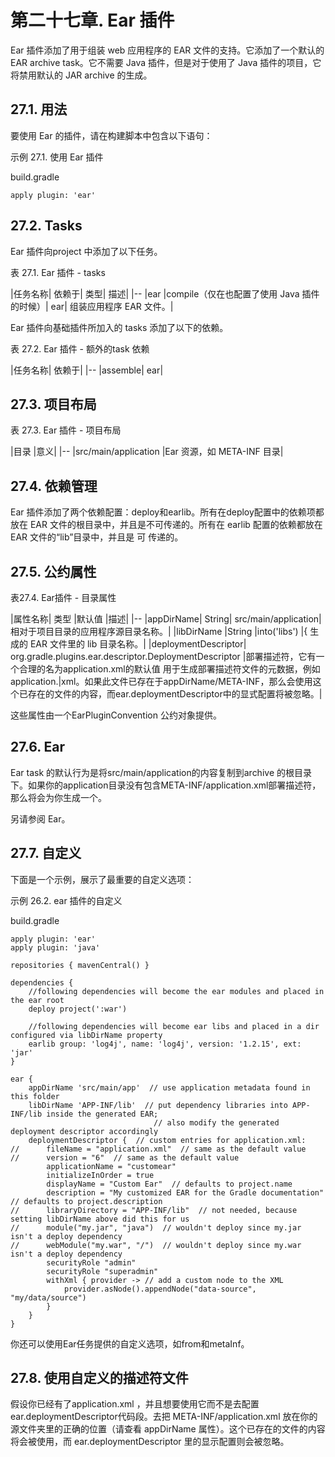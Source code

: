 # **第二十七章. Ear 插件**

Ear 插件添加了用于组装 web 应用程序的 EAR 文件的支持。它添加了一个默认的EAR archive task。它不需要 Java 插件，但是对于使用了 Java 插件的项目，它将禁用默认的 JAR archive 的生成。

## **27.1. 用法**
要使用 Ear 的插件，请在构建脚本中包含以下语句：

示例 27.1. 使用 Ear 插件

build.gradle
```
apply plugin: 'ear'
```

## **27.2. Tasks**
Ear 插件向project 中添加了以下任务。

表 27.1. Ear 插件 - tasks

|任务名称|	依赖于|	类型|	描述|
|--
|ear	|compile（仅在也配置了使用 Java 插件的时候）|	ear|	组装应用程序 EAR 文件。|

Ear 插件向基础插件所加入的 tasks 添加了以下的依赖。

表 27.2. Ear 插件 - 额外的task 依赖

|任务名称|	依赖于|
|--
|assemble|	ear|

## **27.3. 项目布局**
表 27.3. Ear 插件 - 项目布局

|目录	|意义|
|--
|src/main/application	|Ear 资源，如 META-INF 目录|

## **27.4. 依赖管理**
Ear 插件添加了两个依赖配置：deploy和earlib。所有在deploy配置中的依赖项都放在 EAR 文件的根目录中，并且是不可传递的。所有在 earlib 配置的依赖都放在 EAR 文件的“lib”目录中，并且是 可 传递的。

## **27.5. 公约属性**
表27.4. Ear插件 ​​- 目录属性

|属性名称|	类型	|默认值	|描述|
|--
|appDirName|	String|	src/main/application|	相对于项目目录的应用程序源目录名称。|
|libDirName	|String	|into(<s2>'libs'</s2>) |{	生成的 EAR 文件里的 lib 目录名称。|
|deploymentDescriptor|	org.gradle.plugins.ear.descriptor.DeploymentDescriptor	|部署描述符，它有一个合理的名为application.xml的默认值	用于生成部署描述符文件的元数据，例如application.|xml。如果此文件已存在于appDirName/META-INF，那么会使用这个已存在的文件的内容，而ear.deploymentDescriptor中的显式配置将被忽略。|

这些属性由一个EarPluginConvention 公约对象提供。

## **27.6. Ear**
Ear task 的默认行为是将src/main/application的内容复制到archive 的根目录下。如果你的application目录没有包含META-INF/application.xml部署描述符，那么将会为你生成一个。

另请参阅 Ear。

## **27.7. 自定义**
下面是一个示例，展示了最重要的自定义选项：

示例 26.2. ear 插件的自定义

build.gradle
```
apply plugin: 'ear'
apply plugin: 'java'

repositories { mavenCentral() }

dependencies {
    //following dependencies will become the ear modules and placed in the ear root
    deploy project(':war')

    //following dependencies will become ear libs and placed in a dir configured via libDirName property
    earlib group: 'log4j', name: 'log4j', version: '1.2.15', ext: 'jar'
}

ear {
    appDirName 'src/main/app'  // use application metadata found in this folder
    libDirName 'APP-INF/lib'  // put dependency libraries into APP-INF/lib inside the generated EAR;
                                // also modify the generated deployment descriptor accordingly
    deploymentDescriptor {  // custom entries for application.xml:
//      fileName = "application.xml"  // same as the default value
//      version = "6"  // same as the default value
        applicationName = "customear"
        initializeInOrder = true
        displayName = "Custom Ear"  // defaults to project.name
        description = "My customized EAR for the Gradle documentation"  // defaults to project.description
//      libraryDirectory = "APP-INF/lib"  // not needed, because setting libDirName above did this for us
//      module("my.jar", "java")  // wouldn't deploy since my.jar isn't a deploy dependency
//      webModule("my.war", "/")  // wouldn't deploy since my.war isn't a deploy dependency
        securityRole "admin"
        securityRole "superadmin"
        withXml { provider -> // add a custom node to the XML
            provider.asNode().appendNode("data-source", "my/data/source")
        }
    }
}
```
你还可以使用Ear任务提供的自定义选项，如from和metaInf。

## **27.8. 使用自定义的描述符文件**
假设你已经有了application.xml ，并且想要使用它而不是去配置ear.deploymentDescriptor代码段。去把 META-INF/application.xml 放在你的源文件夹里的正确的位置（请查看 appDirName 属性）。这个已存在的文件的内容将会被使用，而 ear.deploymentDescriptor 里的显示配置则会被忽略。